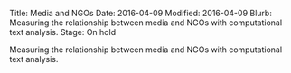 Title: Media and NGOs
Date: 2016-04-09
Modified: 2016-04-09
Blurb: Measuring the relationship between media and NGOs with computational text analysis.
Stage: On hold

Measuring the relationship between media and NGOs with computational text analysis.
